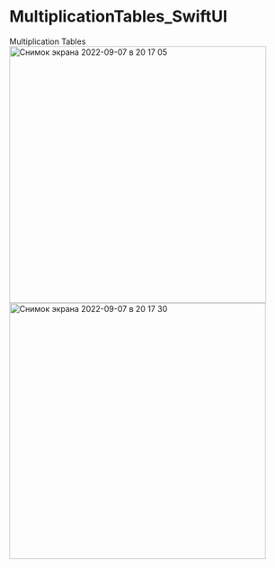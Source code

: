 # MultiplicationTables_SwiftUI
Multiplication Tables
<img width="457" alt="Снимок экрана 2022-09-07 в 20 17 05" src="https://user-images.githubusercontent.com/104690280/188939959-79829a6b-4976-4e3f-b547-5e2f46417bdd.png">
<img width="456" alt="Снимок экрана 2022-09-07 в 20 17 30" src="https://user-images.githubusercontent.com/104690280/188939989-fbe5b530-3173-485f-b758-c155a3b957c0.png">
